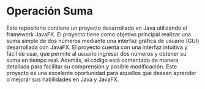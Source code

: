 # Operación Suma

Este repositorio contiene un proyecto desarrollado en Java utilizando el framework JavaFX. El proyecto tiene como objetivo principal realizar una suma simple de dos números mediante una interfaz gráfica de usuario (GUI) desarrollada con JavaFX. El proyecto cuenta con una interfaz intuitiva y fácil de usar, que permite al usuario ingresar dos números y obtener su suma en tiempo real. Además, el código está comentado de manera detallada para facilitar su comprensión y posible modificación. Este proyecto es una excelente oportunidad para aquellos que desean aprender o mejorar sus habilidades en Java y JavaFX.